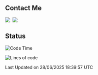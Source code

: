## Contact Me
<a href="https://instagram.com/_hongrok"><img src="https://img.shields.io/badge/Instagram-E4405F?style=for-the-badge&logo=Instagram&logoColor=white"/></a>&nbsp;
<img src="https://img.shields.io/badge/HongRok @hlog2e-5865F2?style=for-the-badge&logo=Discord&logoColor=white"/>&nbsp;

## Status

<!--START_SECTION:waka-->
![Code Time](http://img.shields.io/badge/Code%20Time-948%20hrs%207%20mins-blue)

![Lines of code](https://img.shields.io/badge/From%20Hello%20World%20I%27ve%20Written-700.8%20thousand%20lines%20of%20code-blue)


 Last Updated on 28/06/2025 18:39:57 UTC
<!--END_SECTION:waka-->
